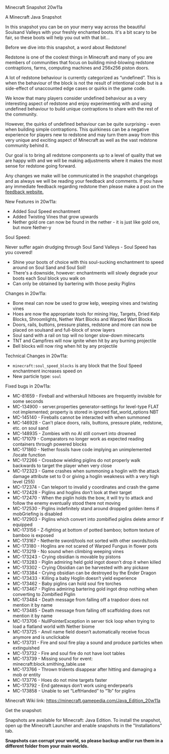 
Minecraft Snapshot 20w11a

A Minecraft Java Snapshot

In this snapshot you can be on your merry way across the beautiful Soulsand Valleys with your 
freshly enchanted boots. It's a bit scary to be fair, so these boots will help you out with that bit...

Before we dive into this snapshot, a word about Redstone!

Redstone is one of the coolest things in Minecraft and many of you are members of communities that focus on building mind-blowing redstone contraptions, farms, computing machines and 256x256 piston doors.

A lot of redstone behaviour is currently categorized as “undefined”. This is when the behaviour of the block is not the result of intentional code but is a side-effect of unaccounted edge cases or quirks in the game code.​

We know that many players consider undefined behaviour as a very interesting aspect of redstone and enjoy experimenting with and using undefined behaviour to build unique contraptions to share with the rest of the community.​

However, the quirks of undefined behaviour can be quite surprising - even when building simple contraptions. This quirkiness can be a negative experience for players new to redstone and may turn them away from this very unique and exciting aspect of Minecraft as well as the vast redstone community behind it.​

Our goal is to bring all redstone components up to a level of quality that we are happy with and we will be making adjustments where it makes the most sense for redstone going forward.

Any changes we make will be communicated in the snapshot changelogs and as always we will be reading your feedback and comments. If you have any immediate feedback regarding redstone then please make a post on the [feedback website.](https://feedback.minecraft.net/)

New Features in 20w11a:

   * Added Soul Speed enchantment
   * Added Twisting Vines that grow upwards
   * Nether gold ore can now be found in the nether - it is just like gold ore, but more Nether-y

Soul Speed:

Never suffer again drudging through Soul Sand Valleys - Soul Speed has you covered!

   * Shine your boots of choice with this soul-sucking enchantment to speed around on Soul Sand and Soul Soil!
   * There's a downside, however: enchantments will slowly degrade your boots each Soul block you walk on
   * Can only be obtained by bartering with those pesky Piglins

Changes in 20w11a:

   * Bone meal can now be used to grow kelp, weeping vines and twisting vines
   * Hoes are now the appropriate tools for mining Hay, Targets, Dried Kelp Blocks, Shroomlights, Nether Wart Blocks and Warped Wart Blocks
   * Doors, rails, buttons, pressure plates, redstone and more can now be placed on soulsand and full-block of snow layers
   * Soul sand with a rail on top will no longer slow-down minecarts
   * TNT and Campfires will now ignite when hit by any burning projectile
   * Bell blocks will now ring when hit by any projectile

Technical Changes in 20w11a:

   * `minecraft:soul_speed_blocks` is any block that the Soul Speed enchantment increases speed on
   * New particle type: `soul`

Fixed bugs in 20w11a:

   * MC-81659 - Fireball and witherskull hitboxes are frequently invisible for some seconds
   * MC-134900 - server.properties generator-settings for level-type FLAT not implemented; property is stored in ignored flat_world_options NBT
   * MC-145140 - Fireballs cannot be interacted with when summoned
   * MC-146928 - Can’t place doors, rails, buttons, pressure plate, redstone, etc. on soul sand
   * MC-148935 - Zombies with no AI still convert into drowned
   * MC-171079 - Comparators no longer work as expected reading containers through powered blocks
   * MC-171860 - Nether fossils have code implying an unimplemented /locate function
   * MC-172266 - Crossbow wielding piglins do not properly walk backwards to target the player when very close
   * MC-172323 - Game crashes when summoning a hoglin with the attack damage attribute set to 0 or giving a hoglin weakness with a very high level (255)
   * MC-172374 - Can teleport to invalid y coordinates and crash the game
   * MC-172428 - Piglins and hoglins don’t look at their target
   * MC-172470 - When the piglin holds the bow, it will try to attack and follow the enemy eventually stood there not moving
   * MC-172530 - Piglins indefinitely stand around dropped golden items if mobGriefing is disabled
   * MC-172903 - Piglins which convert into zombified piglins delete armor if equipped
   * MC-173156 - Z-fighting at bottom of potted bamboo; bottom texture of bamboo is exposed
   * MC-173167 - Netherite sword/tools not sorted with other swords/tools
   * MC-173180 - Hoglins are not scared of Warped Fungus in flower pots
   * MC-173219 - No sound when climbing weeping vines
   * MC-173243 - Crying obsidian is movable by pistons
   * MC-173283 - Piglin admiring held gold ingot doesn’t drop it when killed
   * MC-173302 - Crying Obsidian can be harvested with any pickaxe
   * MC-173384 - Crying obsidian can be destroyed by the Ender Dragon
   * MC-173433 - Killing a baby Hoglin doesn’t yield experience
   * MC-173462 - Baby piglins can hold soul fire torches
   * MC-173467 - Piglins admiring bartering gold ingot drop nothing when converting to Zombified Piglin
   * MC-173484 - Death message from falling off a trapdoor does not mention it by name
   * MC-173485 - Death message from falling off scaffolding does not mention it by name
   * MC-173706 - NullPointerException in server tick loop when trying to load a flatland world with Nether biome
   * MC-173725 - Anvil name field doesn’t automatically receive focus anymore and is unclickable
   * MC-173731 - Fire and soul fire play a sound and produce particles when extinguished
   * MC-173732 - Fire and soul fire do not have loot tables
   * MC-173739 - Missing sound for event: minecraft:block.smithing_table.use
   * MC-173766 - Thrown tridents disappear after hitting and damaging a mob or entity
   * MC-173776 - Hoes do not mine targets faster
   * MC-173792 - End gateways don’t work using enderpearls
   * MC-173858 - Unable to set “LeftHanded” to “1b” for piglins

Minecraft Wiki link: https://minecraft.gamepedia.com/Java_Edition_20w11a

Get the snapshot:

Snapshots are available for Minecraft: Java Edition. To install the snapshot, open up the Minecraft Launcher and enable snapshots in the "Installations" tab.

**Snapshots can corrupt your world, so please backup and/or run them in a different folder from your main worlds.**